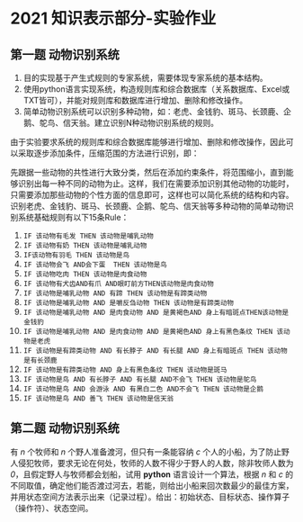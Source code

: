 # 2021 知识表示部分-实验作业
## 第一题 动物识别系统
1. 目的实现基于产生式规则的专家系统，需要体现专家系统的基本结构。
2. 使用python语言实现系统，构造规则库和综合数据库（关系数据库、Excel或TXT皆可），并能对规则库和数据库进行增加、删除和修改操作。
3. 简单动物识别系统可以识别多种动物，如：老虎、金钱豹、斑马、长颈鹿、企鹅、鸵鸟、信天翁。建立识别N种动物识别系统的规则。

由于实验要求系统的规则库和综合数据库能够进行增加、删除和修改操作，因此可以采取逐步添加条件，压缩范围的方法进行识别，即：

先跟据一些动物的共性进行大致分类，然后在添加约束条件，将范围缩小，直到能够识别出每一种不同的动物为止。这样，我们在需要添加识别其他动物的功能时，只需要添加那些动物的个性方面的信息即可，这样也可以简化系统的结构和内容。识别老虎、金钱豹、斑马、长颈鹿、企鹅、鸵鸟、信天翁等多种动物的简单动物识别系统基础规则有以下15条Rule：
1. `IF 该动物有毛发 THEN 该动物是哺乳动物`
2. `IF 该动物有奶 THEN 该动物是哺乳动物`
3. `IF该动物有羽毛 THEN 该动物是鸟`
4. `IF 该动物会飞 AND会下蛋  THEN 该动物是鸟`
5. `IF 该动物吃肉 THEN 该动物是肉食动物 `
6. `IF 该动物有犬齿AND有爪 AND眼盯前方THEN该动物是肉食动物`
7. `IF 该动物是哺乳动物 AND 有蹄 THEN 该动物是有蹄类动物`
8. `IF 该动物是哺乳动物 AND 是嚼反刍动物 THEN 该动物是有蹄类动物`
9. `IF 该动物是哺乳动物 AND 是肉食动物 AND 是黄褐色AND 身上有暗斑点THEN该动物是金钱豹`
10. `IF 该动物是哺乳动物 AND 是肉食动物 AND 是黄褐色AND 身上有黑色条纹 THEN 该动物是老虎`
11. `IF 该动物是有蹄类动物 AND 有长脖子 AND 有长腿 AND 身上有暗斑点 THEN 该动物是有长颈鹿`
12. `IF 该动物是有蹄类动物 AND 身上有黑色条纹 THEN 该动物是斑马 `
13. `IF 该动物是鸟 AND 有长脖子 AND 有长腿 AND不会飞 THEN 该动物是鸵鸟  `
14. `IF 该动物是鸟 AND 会游泳 AND 有黑白二色 AND不会飞 THEN 该动物是企鹅  `
15. `IF 该动物是鸟 AND 善飞 THEN 该动物是信天翁`

## 第二题 动物识别系统

有 *n* 个牧师和 *n* 个野人准备渡河，但只有一条能容纳 *c* 个人的小船，为了防止野人侵犯牧师，要求无论在何处，牧师的人数不得少于野人的人数，除非牧师人数为 *0*，且假定野人与牧师都会划船，试用 **python** 语言设计一个算法，根据 *n* 和 *c* 的不同取值，确定他们能否渡过河去，若能，则给出小船来回次数最少的最佳方案，并用状态空间方法表示出来（记录过程）。给出：初始状态、目标状态、操作算子（操作符）、状态空间。